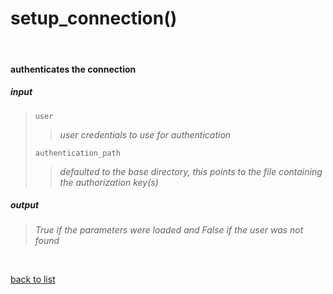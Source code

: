 # **setup_connection()**
<br/>

#### authenticates the connection
##### input
>`user`
>>*user credentials to use for authentication*
>
>`authentication_path`
>>*defaulted to the base directory, this points to the file containing the authorization key(s)*

##### output
>*True if the parameters were loaded and False if the user was not found*

<br/>

[back to list](./Index.md)

